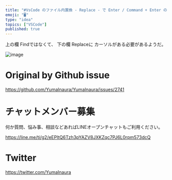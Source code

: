 ```yaml
---
title: "#VsCode のファイル内置換 - Replace - で Enter / Command + Enter のショートカットが効かないのだ"
emoji: "🖥"
type: "idea"
topics: ["VSCode"]
published: true
---
```


上の欄 Findではなくて、 下の欄 Replaceに カーソルがある必要があるようだ。

![image](https://user-images.githubusercontent.com/13635059/69099430-10baa780-0a9e-11ea-87fa-bfabd4ab0b5a.png)


# Original by Github issue

https://github.com/YumaInaura/YumaInaura/issues/2741








<!-- Update From Qiita API -->

# チャットメンバー募集


何か質問、悩み事、相談などあればLINEオープンチャットもご利用ください。

https://line.me/ti/g2/eEPltQ6Tzh3pYAZV8JXKZqc7PJ6L0rpm573dcQ





# Twitter


https://twitter.com/YumaInaura


<!-- Update From Qiita API -->


